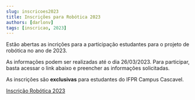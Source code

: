 ```yaml
---
slug: inscricoes2023
title: Inscrições para Robótica 2023
authors: [darlonv]
tags: [inscricao, 2023]
---
```


Estão abertas as incrições para a participação estudantes para o projeto de robótica no ano de 2023.

As informações podem ser realizadas até o dia 26/03/2023. Para participar, basta acessar o link abaixo e preencher as informações solicitadas.

As inscrições são **exclusivas** para estudantes do IFPR Campus Cascavel.

[Inscrição Robótica 2023](https://bit.ly/roboticaIFPR2023)

